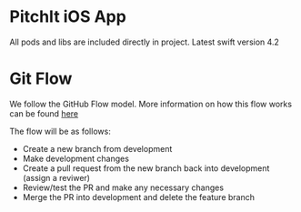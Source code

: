 # PitchIt iOS App

All pods and libs are included directly in project. 
Latest swift version 4.2

# Git Flow

We follow the GitHub Flow model. More information on how this flow works can be found [here](https://guides.github.com/introduction/flow/)

The flow will be as follows:

- Create a new branch from development
- Make development changes
- Create a pull request from the new branch back into development (assign a reviwer)
- Review/test the PR and make any necessary changes
- Merge the PR into development and delete the feature branch
